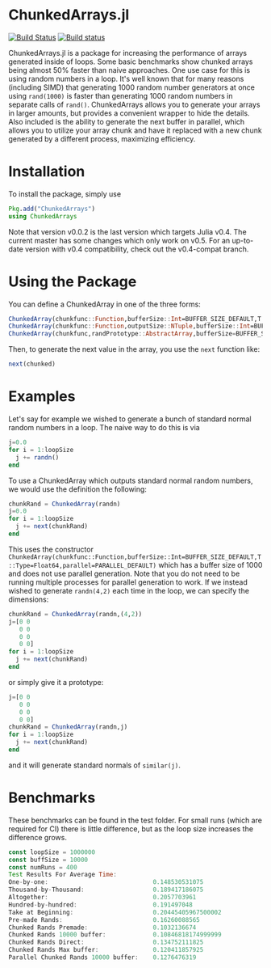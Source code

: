 # ChunkedArrays.jl

[![Build Status](https://travis-ci.org/ChrisRackauckas/ChunkedArrays.jl.svg?branch=master)](https://travis-ci.org/ChrisRackauckas/ChunkedArrays.jl) [![Build status](https://ci.appveyor.com/api/projects/status/2fm6c86aelajy7gc?svg=true)](https://ci.appveyor.com/project/ChrisRackauckas/chunkedarrays-jl)


ChunkedArrays.jl is a package for increasing the performance of arrays generated
inside of loops. Some basic benchmarks show chunked arrays being almost 50%
faster than naive approaches. One use case for this is using random numbers in
a loop. It's well known that for many reasons (including SIMD) that generating
1000 random number generators at once using `rand(1000)` is faster than generating
1000 random numbers in separate calls of `rand()`. ChunkedArrays allows you to
generate your arrays in larger amounts, but provides a convenient wrapper to hide the
details. Also included is the ability to generate the next buffer in parallel,
which allows you to utilize your array chunk and have it replaced with a new
chunk generated by a different process, maximizing efficiency.

# Installation

To install the package, simply use

```julia
Pkg.add("ChunkedArrays")
using ChunkedArrays
```

Note that version v0.0.2 is the last version which targets Julia v0.4. The current master has some changes which only work on v0.5. For an up-to-date version with v0.4 compatibility, check out the v0.4-compat branch.

# Using the Package

You can define a ChunkedArray in one of the three forms:

```julia
ChunkedArray(chunkfunc::Function,bufferSize::Int=BUFFER_SIZE_DEFAULT,T::Type=Float64;parallel=PARALLEL_DEFAULT)
ChunkedArray(chunkfunc::Function,outputSize::NTuple,bufferSize::Int=BUFFER_SIZE_DEFAULT,T::Type=Float64;parallel=PARALLEL_DEFAULT)
ChunkedArray(chunkfunc,randPrototype::AbstractArray,bufferSize=BUFFER_SIZE_DEFAULT;parallel=PARALLEL_DEFAULT)
```

Then, to generate the next value in the array, you use the `next` function like:

```julia
next(chunked)
```

# Examples

Let's say for example we wished to generate a bunch of standard normal random
numbers in a loop. The naive way to do this is via

```julia
j=0.0
for i = 1:loopSize
  j += randn()
end
```

To use a ChunkedArray which outputs standard normal random numbers, we would use
the definition the following:

```julia
chunkRand = ChunkedArray(randn)
j=0.0
for i = 1:loopSize
  j += next(chunkRand)
end
```

This uses the constructor `ChunkedArray(chunkfunc::Function,bufferSize::Int=BUFFER_SIZE_DEFAULT,T::Type=Float64,parallel=PARALLEL_DEFAULT)`
which has a buffer size of 1000 and does not use parallel generation. Note that you
do not need to be running multiple processes for parallel generation to work.
If we instead wished to generate `randn(4,2)` each time in the loop, we can
specify the dimensions:

```julia
chunkRand = ChunkedArray(randn,(4,2))
j=[0 0
   0 0
   0 0
   0 0]
for i = 1:loopSize
  j += next(chunkRand)
end
```

or simply give it a prototype:

```julia
j=[0 0
   0 0
   0 0
   0 0]
chunkRand = ChunkedArray(randn,j)
for i = 1:loopSize
  j += next(chunkRand)
end
```

and it will generate standard normals of `similar(j)`.

# Benchmarks

These benchmarks can be found in the test folder. For small runs (which are required
for CI) there is little difference, but as the loop size increases the difference
grows.

```julia
const loopSize = 1000000
const buffSize = 10000
const numRuns = 400
Test Results For Average Time:
One-by-one:                             0.148530531075
Thousand-by-Thousand:                   0.189417186075
Altogether:                             0.2057703961
Hundred-by-hundred:                     0.191497048
Take at Beginning:                      0.20445405967500002
Pre-made Rands:                         0.16260088565
Chunked Rands Premade:                  0.1032136674
Chunked Rands 10000 buffer:             0.10846818174999999
Chunked Rands Direct:                   0.134752111825
Chunked Rands Max buffer:               0.120411857925
Parallel Chunked Rands 10000 buffer:    0.1276476319
```
